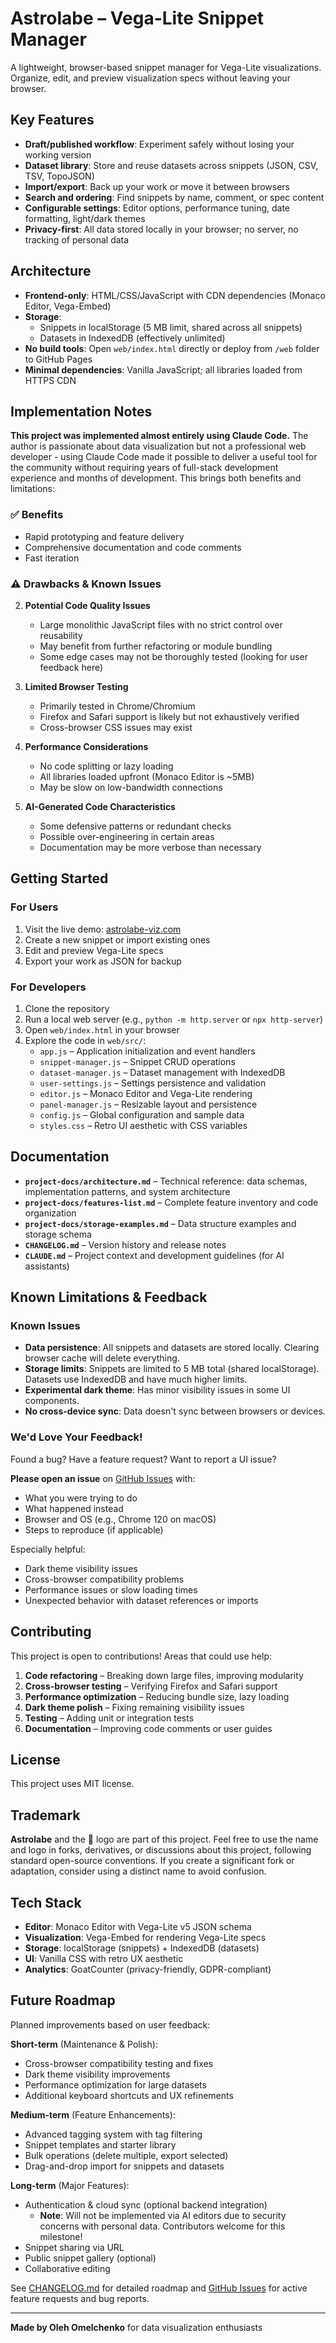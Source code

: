 # Astrolabe – Vega-Lite Snippet Manager

A lightweight, browser-based snippet manager for Vega-Lite visualizations. Organize, edit, and preview visualization specs without leaving your browser.

## Key Features

- **Draft/published workflow**: Experiment safely without losing your working version
- **Dataset library**: Store and reuse datasets across snippets (JSON, CSV, TSV, TopoJSON)
- **Import/export**: Back up your work or move it between browsers
- **Search and ordering**: Find snippets by name, comment, or spec content
- **Configurable settings**: Editor options, performance tuning, date formatting, light/dark themes
- **Privacy-first**: All data stored locally in your browser; no server, no tracking of personal data

## Architecture

- **Frontend-only**: HTML/CSS/JavaScript with CDN dependencies (Monaco Editor, Vega-Embed)
- **Storage**:
  - Snippets in localStorage (5 MB limit, shared across all snippets)
  - Datasets in IndexedDB (effectively unlimited)
- **No build tools**: Open `web/index.html` directly or deploy from `/web` folder to GitHub Pages
- **Minimal dependencies**: Vanilla JavaScript; all libraries loaded from HTTPS CDN

## Implementation Notes

**This project was implemented almost entirely using Claude Code.** The author is passionate about data visualization but not a professional web developer - using Claude Code made it possible to deliver a useful tool for the community without requiring years of full-stack development experience and months of development. This brings both benefits and limitations:

### ✅ Benefits
- Rapid prototyping and feature delivery
- Comprehensive documentation and code comments
- Fast iteration

### ⚠️ Drawbacks & Known Issues

2. **Potential Code Quality Issues**
   - Large monolithic JavaScript files with no strict control over reusability
   - May benefit from further refactoring or module bundling
   - Some edge cases may not be thoroughly tested (looking for user feedback here)

3. **Limited Browser Testing**
   - Primarily tested in Chrome/Chromium
   - Firefox and Safari support is likely but not exhaustively verified
   - Cross-browser CSS issues may exist

4. **Performance Considerations**
   - No code splitting or lazy loading
   - All libraries loaded upfront (Monaco Editor is ~5MB)
   - May be slow on low-bandwidth connections

5. **AI-Generated Code Characteristics**
   - Some defensive patterns or redundant checks
   - Possible over-engineering in certain areas
   - Documentation may be more verbose than necessary

## Getting Started

### For Users
1. Visit the live demo: [astrolabe-viz.com](https://astrolabe-viz.com/)
2. Create a new snippet or import existing ones
3. Edit and preview Vega-Lite specs
4. Export your work as JSON for backup

### For Developers
1. Clone the repository
2. Run a local web server (e.g., `python -m http.server` or `npx http-server`)
3. Open `web/index.html` in your browser
4. Explore the code in `web/src/`:
   - `app.js` – Application initialization and event handlers
   - `snippet-manager.js` – Snippet CRUD operations
   - `dataset-manager.js` – Dataset management with IndexedDB
   - `user-settings.js` – Settings persistence and validation
   - `editor.js` – Monaco Editor and Vega-Lite rendering
   - `panel-manager.js` – Resizable layout and persistence
   - `config.js` – Global configuration and sample data
   - `styles.css` – Retro UI aesthetic with CSS variables

## Documentation

- **`project-docs/architecture.md`** – Technical reference: data schemas, implementation patterns, and system architecture
- **`project-docs/features-list.md`** – Complete feature inventory and code organization
- **`project-docs/storage-examples.md`** – Data structure examples and storage schema
- **`CHANGELOG.md`** – Version history and release notes
- **`CLAUDE.md`** – Project context and development guidelines (for AI assistants)

## Known Limitations & Feedback

### Known Issues
- **Data persistence**: All snippets and datasets are stored locally. Clearing browser cache will delete everything.
- **Storage limits**: Snippets are limited to 5 MB total (shared localStorage). Datasets use IndexedDB and have much higher limits.
- **Experimental dark theme**: Has minor visibility issues in some UI components.
- **No cross-device sync**: Data doesn't sync between browsers or devices.

### We'd Love Your Feedback!

Found a bug? Have a feature request? Want to report a UI issue?

**Please open an issue** on [GitHub Issues](https://github.com/olehomelchenko/astrolabe-nvc/issues) with:
- What you were trying to do
- What happened instead
- Browser and OS (e.g., Chrome 120 on macOS)
- Steps to reproduce (if applicable)

Especially helpful:
- Dark theme visibility issues
- Cross-browser compatibility problems
- Performance issues or slow loading times
- Unexpected behavior with dataset references or imports

## Contributing

This project is open to contributions! Areas that could use help:

1. **Code refactoring** – Breaking down large files, improving modularity
2. **Cross-browser testing** – Verifying Firefox and Safari support
3. **Performance optimization** – Reducing bundle size, lazy loading
4. **Dark theme polish** – Fixing remaining visibility issues
5. **Testing** – Adding unit or integration tests
6. **Documentation** – Improving code comments or user guides

## License

This project uses MIT license.

## Trademark

**Astrolabe** and the 🔭 logo are part of this project. Feel free to use the name and logo in forks, derivatives, or discussions about this project, following standard open-source conventions. If you create a significant fork or adaptation, consider using a distinct name to avoid confusion.

## Tech Stack

- **Editor**: Monaco Editor with Vega-Lite v5 JSON schema
- **Visualization**: Vega-Embed for rendering Vega-Lite specs
- **Storage**: localStorage (snippets) + IndexedDB (datasets)
- **UI**: Vanilla CSS with retro UX aesthetic
- **Analytics**: GoatCounter (privacy-friendly, GDPR-compliant)

## Future Roadmap

Planned improvements based on user feedback:

**Short-term** (Maintenance & Polish):
- Cross-browser compatibility testing and fixes
- Dark theme visibility improvements
- Performance optimization for large datasets
- Additional keyboard shortcuts and UX refinements

**Medium-term** (Feature Enhancements):
- Advanced tagging system with tag filtering
- Snippet templates and starter library
- Bulk operations (delete multiple, export selected)
- Drag-and-drop import for snippets and datasets

**Long-term** (Major Features):
- Authentication & cloud sync (optional backend integration)
  - **Note**: Will not be implemented via AI editors due to security concerns with personal data. Contributors welcome for this milestone!
- Snippet sharing via URL
- Public snippet gallery (optional)
- Collaborative editing

See [CHANGELOG.md](CHANGELOG.md) for detailed roadmap and [GitHub Issues](https://github.com/olehomelchenko/astrolabe-nvc/issues) for active feature requests and bug reports.

---

**Made by Oleh Omelchenko** for data visualization enthusiasts
